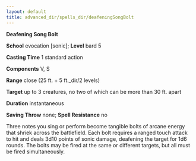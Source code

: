 ```yaml
---
layout: default
title: advanced_dir/spells_dir/deafeningSongBolt
---
```

 **Deafening Song Bolt**

**School** evocation [sonic]; **Level** bard 5

**Casting Time** 1 standard action

**Components** V, S

**Range** close (25 ft. + 5 ft._dir/2 levels)

**Target** up to 3 creatures, no two of which can be more than 30 ft. apart

**Duration** instantaneous

**Saving Throw** none; **Spell Resistance** no

Three notes you sing or perform become tangible bolts of arcane energy that shriek across the battlefield. Each bolt requires a ranged touch attack to hit and deals 3d10 points of sonic damage, deafening the target for 1d6 rounds. The bolts may be fired at the same or different targets, but all must be fired simultaneously.

